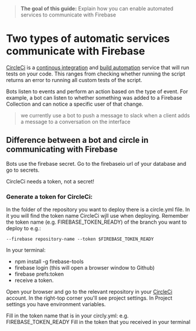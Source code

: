 > **The goal of this guide:** Explain how you can enable automated services to communicate with Firebase

# Two types of automatic services communicate with Firebase

[CircleCi](https://circleci.com/) is a [continous integration](https://en.wikipedia.org/wiki/Continuous_integration) and [build automation](https://en.wikipedia.org/wiki/Build_automation) service that will run tests on your code. This ranges from checking whether running the script returns an error to running all custom tests of the script. 

Bots listen to events and perform an action based on the type of event. For example, a bot can listen to whether something was added to a Firebase Collection and can notice a specific user of that change.
> we currently use a bot to push a message to slack when a client adds a message to a conversation on the interface

## Difference between a bot and circle in communicating with Firebase
Bots use the firebase secret. Go to the firebaseio url of your database and go to secrets.

CircleCi needs a token, not a secret!

### Generate a token for CircleCi:
In the folder of the repository you want to deploy there is a circle.yml file.
In it you will find the token name CircleCi wįll use when deploying.
Remember the token name (e.g. FIREBASE_TOKEN_READY) of the branch you want to deploy to e.g.:
```
--firebase repository-name --token $FIREBASE_TOKEN_READY
```


In your terminal:
- npm install -g firebase-tools
- firebase login (this will open a browser window to Github)
- firebase prefs:token
- receive a token.


Open your browser and go to the relevant repository in your [CircleCi](https://circleci.com/) account.
In the right-top corner you'll see project settings.
In Project settings you have environment variables.

Fill in the token name that is in your circly.yml: e.g. FIREBASE_TOKEN_READY
Fill in the token that you received in your terminal
